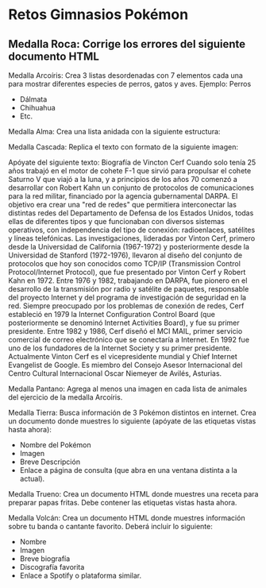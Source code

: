 # Retos Gimnasios Pokémon

## Medalla Roca: Corrige los errores del siguiente documento HTML

 <!-- <DOCTYPE html>
    <html lang="en"></html>
    <head>
    <body>
    <meta charset="UTF-8">
    <meta name="viewport" content="Ejercicio HTML - Corrige los errores">
    <title>Corrige los errores que encuentres en el documento<title>
    <h1>Aprender HTML es muy divertido<h1>
    <p>Lorem ipsum dolor sit amet consectetur adipisicing elit. Praesentium perspiciatis laboriosam, facilis culpa doloremque reiciendis, et, consequuntur id cumque saepe blanditiis accusantium nostrum ullam! Harum tempora voluptates hic vero delectus?</p>
    <p>Lorem ipsum dolor sit amet consectetur adipisicing elit. Voluptatum ut iste cum ab placeat rem laboriosam nihil praesentium adipisci, minima sunt non iusto ipsum, corporis dolorum exercitationem, repellat unde. Aspernatur?
    <html> -->

Medalla Arcoíris: Crea 3 listas desordenadas con 7 elementos cada una para mostrar diferentes especies de perros, gatos y aves.
Ejemplo:
Perros
-	Dálmata
-	Chihuahua
-	Etc.



Medalla Alma: Crea una lista anidada con la siguiente estructura:
 

Medalla Cascada: Replica el texto con formato de la siguiente imagen:

  
Apóyate del siguiente texto:
Biografía de Vincton Cerf Cuando solo tenía 25 años trabajó en el motor de cohete F-1 que sirvió para propulsar el cohete Saturno V que viajó a la luna, y a principios de los años 70 comenzó a desarrollar con Robert Kahn un conjunto de protocolos de comunicaciones para la red militar, financiado por la agencia gubernamental DARPA. El objetivo era crear una "red de redes" que permitiera interconectar las distintas redes del Departamento de Defensa de los Estados Unidos, todas ellas de diferentes tipos y que funcionaban con diversos sistemas operativos, con independencia del tipo de conexión: radioenlaces, satélites y líneas telefónicas. Las investigaciones, lideradas por Vinton Cerf, primero desde la Universidad de California (1967-1972) y posteriormente desde la Universidad de Stanford (1972-1976), llevaron al diseño del conjunto de protocolos que hoy son conocidos como TCP/IP (Transmission Control Protocol/Internet Protocol), que fue presentado por Vinton Cerf y Robert Kahn en 1972. Entre 1976 y 1982, trabajando en DARPA, fue pionero en el desarrollo de la transmisión por radio y satélite de paquetes, responsable del proyecto Internet y del programa de investigación de seguridad en la red. Siempre preocupado por los problemas de conexión de redes, Cerf estableció en 1979 la Internet Configuration Control Board (que posteriormente se denominó Internet Activities Board), y fue su primer presidente. Entre 1982 y 1986, Cerf diseñó el MCI MAIL, primer servicio comercial de correo electrónico que se conectaría a Internet. En 1992 fue uno de los fundadores de la Internet Society y su primer presidente. Actualmente Vinton Cerf es el vicepresidente mundial y Chief Internet Evangelist de Google. Es miembro del Consejo Asesor Internacional del Centro Cultural Internacional Oscar Niemeyer de Avilés, Asturias.

Medalla Pantano: Agrega al menos una imagen en cada lista de animales del ejercicio de la medalla Arcoíris.

Medalla Tierra: Busca información de 3 Pokémon distintos en internet. Crea un documento donde muestres lo siguiente (apóyate de las etiquetas vistas hasta ahora):
-	Nombre del Pokémon
-	Imagen
-	Breve Descripción
-	Enlace a página de consulta (que abra en una ventana distinta a la actual).

Medalla Trueno: Crea un documento HTML donde muestres una receta para preparar papas fritas. Debe contener las etiquetas vistas hasta ahora.

Medalla Volcán: Crea un documento HTML donde muestres información sobre tu banda o cantante favorito. Deberá incluir lo siguiente:
-	Nombre
-	Imagen
-	Breve biografía
-	Discografía favorita
-	Enlace a Spotify o plataforma similar.
